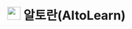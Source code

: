 # <img src="https://github.com/gustjd109/AItoLearn-BE/assets/128982688/d4074741-2034-4f00-87de-c4ea32575ac5" width="30px" height="30px"/> 알토란(AItoLearn)
